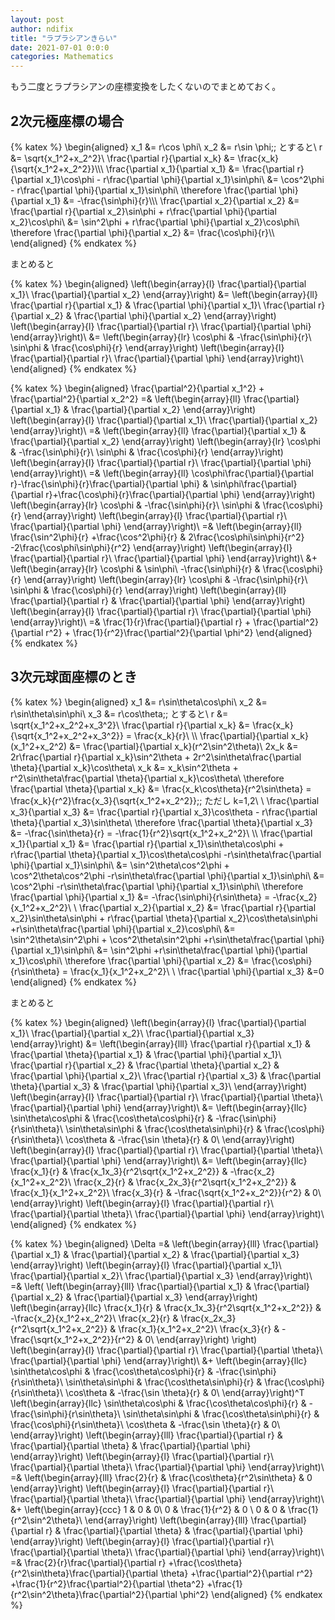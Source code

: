 ```yaml
---
layout: post
author: ndifix
title: "ラプラシアンきらい"
date: 2021-07-01 0:0:0
categories: Mathematics
---
```


もう二度とラプラシアンの座標変換をしたくないのでまとめておく。
<!--more-->
## 2次元極座標の場合

{% katex %}
\begin{aligned}
	x_1 &= r\cos \phi\\
	x_2 &= r\sin \phi\;\; とすると\\
	r &= \sqrt{x_1^2+x_2^2}\\
	\frac{\partial r}{\partial x_k} &= \frac{x_k}{\sqrt{x_1^2+x_2^2}}\\\\\\
	\frac{\partial x_1}{\partial x_1} &= \frac{\partial r}{\partial x_1}\cos\phi - r\frac{\partial \phi}{\partial x_1}\sin\phi\\
		&= \cos^2\phi - r\frac{\partial \phi}{\partial x_1}\sin\phi\\
	\therefore \frac{\partial \phi}{\partial x_1} &= -\frac{\sin\phi}{r}\\\\\\
	\frac{\partial x_2}{\partial x_2} &= \frac{\partial r}{\partial x_2}\sin\phi + r\frac{\partial \phi}{\partial x_2}\cos\phi\\
		&= \sin^2\phi + r\frac{\partial \phi}{\partial x_2}\cos\phi\\
	\therefore \frac{\partial \phi}{\partial x_2} &= \frac{\cos\phi}{r}\\\\
\end{aligned}
{% endkatex %}

まとめると

{% katex %}
\begin{aligned}
		\left(\begin{array}{l}
			\frac{\partial}{\partial x_1}\\
			\frac{\partial}{\partial x_2}
		\end{array}\right)
	&=
		\left(\begin{array}{ll}
			\frac{\partial r}{\partial x_1} & \frac{\partial \phi}{\partial x_1}\\
			\frac{\partial r}{\partial x_2} & \frac{\partial \phi}{\partial x_2}
		\end{array}\right)
		\left(\begin{array}{l}
			\frac{\partial}{\partial r}\\
			\frac{\partial}{\partial \phi}
		\end{array}\right)\\
	&=
		\left(\begin{array}{lr}
			\cos\phi & -\frac{\sin\phi}{r}\\
			\sin\phi & \frac{\cos\phi}{r}
		\end{array}\right)
		\left(\begin{array}{l}
			\frac{\partial}{\partial r}\\
			\frac{\partial}{\partial \phi}
		\end{array}\right)\\
\end{aligned}
{% endkatex %}

{% katex %}
	\begin{aligned}
			\frac{\partial^2}{\partial x_1^2} + \frac{\partial^2}{\partial x_2^2}
		=&
			\left(\begin{array}{ll}
				\frac{\partial}{\partial x_1} &	\frac{\partial}{\partial x_2}
			\end{array}\right)
			\left(\begin{array}{l}
				\frac{\partial}{\partial x_1}\\
				\frac{\partial}{\partial x_2}
			\end{array}\right)\\
		=&
			\left(\begin{array}{ll}
				\frac{\partial}{\partial x_1} &	\frac{\partial}{\partial x_2}
			\end{array}\right)
			\left(\begin{array}{lr}
				\cos\phi & -\frac{\sin\phi}{r}\\
				\sin\phi & \frac{\cos\phi}{r}
			\end{array}\right)
			\left(\begin{array}{l}
				\frac{\partial}{\partial r}\\
				\frac{\partial}{\partial \phi}
			\end{array}\right)\\
		=&
			\left(\begin{array}{ll}
				\cos\phi\frac{\partial}{\partial r}-\frac{\sin\phi}{r}\frac{\partial}{\partial \phi} &
				\sin\phi\frac{\partial}{\partial r}+\frac{\cos\phi}{r}\frac{\partial}{\partial \phi}
			\end{array}\right)
			\left(\begin{array}{lr}
				\cos\phi & -\frac{\sin\phi}{r}\\
				\sin\phi & \frac{\cos\phi}{r}
			\end{array}\right)
			\left(\begin{array}{l}
				\frac{\partial}{\partial r}\\
				\frac{\partial}{\partial \phi}
			\end{array}\right)\\
		=&
			\left(\begin{array}{ll}
				\frac{\sin^2\phi}{r} +\frac{\cos^2\phi}{r} &
				2\frac{\cos\phi\sin\phi}{r^2} -2\frac{\cos\phi\sin\phi}{r^2} 
			\end{array}\right)
			\left(\begin{array}{l}
				\frac{\partial}{\partial r}\\
				\frac{\partial}{\partial \phi}
			\end{array}\right)\\
		&+
			\left(\begin{array}{lr}
				\cos\phi & 	\sin\phi\\
			-\frac{\sin\phi}{r} & \frac{\cos\phi}{r}
			\end{array}\right)
			\left(\begin{array}{lr}
				\cos\phi & -\frac{\sin\phi}{r}\\
				\sin\phi & \frac{\cos\phi}{r}
			\end{array}\right)
			\left(\begin{array}{ll}
				\frac{\partial}{\partial r} & \frac{\partial}{\partial \phi}
			\end{array}\right)
			\left(\begin{array}{l}
				\frac{\partial}{\partial r}\\
				\frac{\partial}{\partial \phi}
			\end{array}\right)\\
		=&
			\frac{1}{r}\frac{\partial}{\partial r}
			+ \frac{\partial^2}{\partial r^2}
			+	\frac{1}{r^2}\frac{\partial^2}{\partial \phi^2}
	\end{aligned}
{% endkatex %}

## 3次元球面座標のとき
{% katex %}
\begin{aligned}
	x_1 &= r\sin\theta\cos\phi\\
	x_2 &= r\sin\theta\sin\phi\\
	x_3 &= r\cos\theta\;\; とすると\\
	r &= \sqrt{x_1^2+x_2^2+x_3^2}\\
	\frac{\partial r}{\partial x_k} &= \frac{x_k}{\sqrt{x_1^2+x_2^2+x_3^2}}
		= \frac{x_k}{r}\\
	\\\\
	\frac{\partial}{\partial x_k}(x_1^2+x_2^2) &= \frac{\partial}{\partial x_k}(r^2\sin^2\theta)\\
	2x_k &= 2r\frac{\partial r}{\partial x_k}\sin^2\theta + 2r^2\sin\theta\frac{\partial \theta}{\partial x_k}\cos\theta\\
	x_k &= x_k\sin^2\theta + r^2\sin\theta\frac{\partial \theta}{\partial x_k}\cos\theta\\
	\therefore \frac{\partial \theta}{\partial x_k} &= \frac{x_k\cos\theta}{r^2\sin\theta}
		= \frac{x_k}{r^2}\frac{x_3}{\sqrt{x_1^2+x_2^2}}\;\; ただし k=1,2\\
	\\
	\frac{\partial x_3}{\partial x_3} &= \frac{\partial r}{\partial x_3}\cos\theta - r\frac{\partial \theta}{\partial x_3}\sin\theta\\
		\therefore \frac{\partial \theta}{\partial x_3} &= -\frac{\sin\theta}{r}
			= -\frac{1}{r^2}\sqrt{x_1^2+x_2^2}\\
	\\\\
	\frac{\partial x_1}{\partial x_1}
		&= \frac{\partial r}{\partial x_1}\sin\theta\cos\phi + r\frac{\partial \theta}{\partial x_1}\cos\theta\cos\phi -r\sin\theta\frac{\partial \phi}{\partial x_1}\sin\phi\\
		&= \sin^2\theta\cos^2\phi + \cos^2\theta\cos^2\phi -r\sin\theta\frac{\partial \phi}{\partial x_1}\sin\phi\\
		&= \cos^2\phi -r\sin\theta\frac{\partial \phi}{\partial x_1}\sin\phi\\
		\therefore \frac{\partial \phi}{\partial x_1} &= -\frac{\sin\phi}{r\sin\theta}
			= -\frac{x_2}{x_1^2+x_2^2}\\
	\\
	\frac{\partial x_2}{\partial x_2}
		&= \frac{\partial r}{\partial x_2}\sin\theta\sin\phi + r\frac{\partial \theta}{\partial x_2}\cos\theta\sin\phi +r\sin\theta\frac{\partial \phi}{\partial x_2}\cos\phi\\
		&= \sin^2\theta\sin^2\phi + \cos^2\theta\sin^2\phi +r\sin\theta\frac{\partial \phi}{\partial x_1}\sin\phi\\
		&= \sin^2\phi +r\sin\theta\frac{\partial \phi}{\partial x_1}\cos\phi\\
		\therefore \frac{\partial \phi}{\partial x_2} &= \frac{\cos\phi}{r\sin\theta}
			= \frac{x_1}{x_1^2+x_2^2}\\
	\\
	\frac{\partial \phi}{\partial x_3} &=0
\end{aligned}
{% endkatex %}

まとめると

{% katex %}
\begin{aligned}
		\left(\begin{array}{l}
			\frac{\partial}{\partial x_1}\\
			\frac{\partial}{\partial x_2}\\
			\frac{\partial}{\partial x_3}
		\end{array}\right)
	&=
		\left(\begin{array}{lll}
			\frac{\partial r}{\partial x_1} & \frac{\partial \theta}{\partial x_1} & \frac{\partial \phi}{\partial x_1}\\
			\frac{\partial r}{\partial x_2} & \frac{\partial \theta}{\partial x_2} & \frac{\partial \phi}{\partial x_2}\\
			\frac{\partial r}{\partial x_3} & \frac{\partial \theta}{\partial x_3} & \frac{\partial \phi}{\partial x_3}\\
		\end{array}\right)
		\left(\begin{array}{l}
			\frac{\partial}{\partial r}\\
			\frac{\partial}{\partial \theta}\\
			\frac{\partial}{\partial \phi}
		\end{array}\right)\\
	&=
		\left(\begin{array}{llc}
			\sin\theta\cos\phi & \frac{\cos\theta\cos\phi}{r} & -\frac{\sin\phi}{r\sin\theta}\\
			\sin\theta\sin\phi & \frac{\cos\theta\sin\phi}{r} & \frac{\cos\phi}{r\sin\theta}\\
			\cos\theta & -\frac{\sin \theta}{r} & 0\\
		\end{array}\right)
		\left(\begin{array}{l}
			\frac{\partial}{\partial r}\\
			\frac{\partial}{\partial \theta}\\
			\frac{\partial}{\partial \phi}
		\end{array}\right)\\
	&=
		\left(\begin{array}{llc}
				\frac{x_1}{r} & \frac{x_1x_3}{r^2\sqrt{x_1^2+x_2^2}} & -\frac{x_2}{x_1^2+x_2^2}\\
				\frac{x_2}{r} & \frac{x_2x_3}{r^2\sqrt{x_1^2+x_2^2}} & \frac{x_1}{x_1^2+x_2^2}\\
				\frac{x_3}{r} & -\frac{\sqrt{x_1^2+x_2^2}}{r^2} & 0\\
		\end{array}\right)
		\left(\begin{array}{l}
			\frac{\partial}{\partial r}\\
			\frac{\partial}{\partial \theta}\\
			\frac{\partial}{\partial \phi}
		\end{array}\right)\\
\end{aligned}
{% endkatex %}

{% katex %}
\begin{aligned}
		\Delta
	=&
		 \left(\begin{array}{lll}
			\frac{\partial}{\partial x_1} &
			\frac{\partial}{\partial x_2} &
			\frac{\partial}{\partial x_3}
		\end{array}\right)
		\left(\begin{array}{l}
			\frac{\partial}{\partial x_1}\\
			\frac{\partial}{\partial x_2}\\
			\frac{\partial}{\partial x_3}
		\end{array}\right)\\
	=&
		\left(
			\left(\begin{array}{lll}
				\frac{\partial}{\partial x_1} &
				\frac{\partial}{\partial x_2} &
				\frac{\partial}{\partial x_3}
			\end{array}\right)
			\left(\begin{array}{llc}
				\frac{x_1}{r} & \frac{x_1x_3}{r^2\sqrt{x_1^2+x_2^2}} & -\frac{x_2}{x_1^2+x_2^2}\\
				\frac{x_2}{r} & \frac{x_2x_3}{r^2\sqrt{x_1^2+x_2^2}} & \frac{x_1}{x_1^2+x_2^2}\\
				\frac{x_3}{r} & -\frac{\sqrt{x_1^2+x_2^2}}{r^2} & 0\\
			\end{array}\right)
		\right)
		\left(\begin{array}{l}
			\frac{\partial}{\partial r}\\
			\frac{\partial}{\partial \theta}\\
			\frac{\partial}{\partial \phi}
		\end{array}\right)\\
	&+
		\left(\begin{array}{llc}
			\sin\theta\cos\phi & \frac{\cos\theta\cos\phi}{r} & -\frac{\sin\phi}{r\sin\theta}\\
			\sin\theta\sin\phi & \frac{\cos\theta\sin\phi}{r} & \frac{\cos\phi}{r\sin\theta}\\
			\cos\theta & -\frac{\sin \theta}{r} & 0\\
		\end{array}\right)^T
		\left(\begin{array}{llc}
			\sin\theta\cos\phi & \frac{\cos\theta\cos\phi}{r} & -\frac{\sin\phi}{r\sin\theta}\\
			\sin\theta\sin\phi & \frac{\cos\theta\sin\phi}{r} & \frac{\cos\phi}{r\sin\theta}\\
			\cos\theta & -\frac{\sin \theta}{r} & 0\\
		\end{array}\right)
		\left(\begin{array}{lll}
			\frac{\partial}{\partial r} &
			\frac{\partial}{\partial \theta} &
			\frac{\partial}{\partial \phi}
		\end{array}\right)
		\left(\begin{array}{l}
			\frac{\partial}{\partial r}\\
			\frac{\partial}{\partial \theta}\\
			\frac{\partial}{\partial \phi}
		\end{array}\right)\\
	=&
		\left(\begin{array}{lll}
			\frac{2}{r} &
			\frac{\cos\theta}{r^2\sin\theta} &
			0
		\end{array}\right)
		\left(\begin{array}{l}
			\frac{\partial}{\partial r}\\
			\frac{\partial}{\partial \theta}\\
			\frac{\partial}{\partial \phi}
		\end{array}\right)\\
	&+
		\left(\begin{array}{ccc}
			1 & 0 & 0\\
			0 & \frac{1}{r^2} & 0 \\
			0	& 0 & \frac{1}{r^2\sin^2\theta}\\
		\end{array}\right)
		\left(\begin{array}{lll}
			\frac{\partial}{\partial r} &
			\frac{\partial}{\partial \theta} &
			\frac{\partial}{\partial \phi}
		\end{array}\right)
		\left(\begin{array}{l}
			\frac{\partial}{\partial r}\\
			\frac{\partial}{\partial \theta}\\
			\frac{\partial}{\partial \phi}
		\end{array}\right)\\
	=&
		\frac{2}{r}\frac{\partial}{\partial r}
		+\frac{\cos\theta}{r^2\sin\theta}\frac{\partial}{\partial \theta}
		+\frac{\partial^2}{\partial r^2}
		+\frac{1}{r^2}\frac{\partial^2}{\partial \theta^2}
		+\frac{1}{r^2\sin^2\theta}\frac{\partial^2}{\partial \phi^2}
\end{aligned}
{% endkatex %}
